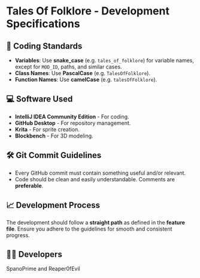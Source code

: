 # Tales Of Folklore - Development Specifications

## 📝 Coding Standards

- **Variables**: Use **snake_case** (e.g. `tales_of_folklore`) for variable names, except for `MOD_ID`, paths, and similar cases.
- **Class Names**: Use **PascalCase** (e.g. `TalesOfFolklore`).
- **Function Names**: Use **camelCase** (e.g. `talesOfFolklore`).

## 💻 Software Used

- **IntelliJ IDEA Community Edition** - For coding.
- **GitHub Desktop** - For repository management.
- **Krita** - For sprite creation.
- **Blockbench** - For 3D modeling.

## 🛠 Git Commit Guidelines

- Every GitHub commit must contain something useful and/or relevant.
- Code should be clean and easily understandable. Comments are **preferable**.

## 📈 Development Process

The development should follow a **straight path** as defined in the **feature file**. Ensure you adhere to the guidelines for smooth and consistent progress.

## 👨‍💻 Developers

SpanoPrime and Reaper0fEvil
